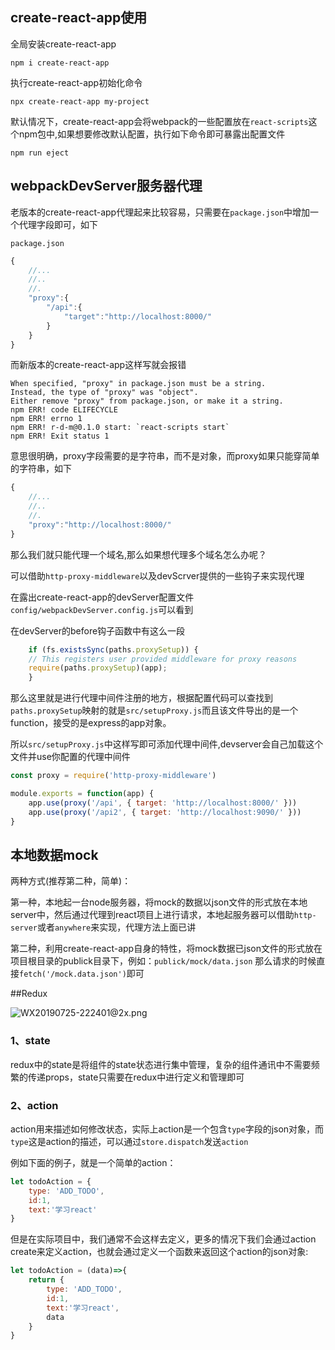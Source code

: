 
## create-react-app使用

全局安装create-react-app

```
npm i create-react-app
```

执行create-react-app初始化命令

```
npx create-react-app my-project
```

默认情况下，create-react-app会将webpack的一些配置放在`react-scripts`这个npm包中,如果想要修改默认配置，执行如下命令即可暴露出配置文件

```
npm run eject
```


## webpackDevServer服务器代理
老版本的create-react-app代理起来比较容易，只需要在`package.json`中增加一个代理字段即可，如下

`package.json`
```js
{
    //...
    //..
    //.
    "proxy":{
        "/api":{
            "target":"http://localhost:8000/"
        }
    }
}
```

而新版本的create-react-app这样写就会报错

```shell
When specified, "proxy" in package.json must be a string.
Instead, the type of "proxy" was "object".
Either remove "proxy" from package.json, or make it a string.
npm ERR! code ELIFECYCLE
npm ERR! errno 1
npm ERR! r-d-m@0.1.0 start: `react-scripts start`
npm ERR! Exit status 1
```

意思很明确，proxy字段需要的是字符串，而不是对象，而proxy如果只能穿简单的字符串，如下

```js
{
    //...
    //..
    //.
    "proxy":"http://localhost:8000/"
}
```

那么我们就只能代理一个域名,那么如果想代理多个域名怎么办呢？

可以借助`http-proxy-middleware`以及devScrver提供的一些钩子来实现代理

在露出create-react-app的devServer配置文件`config/webpackDevServer.config.js`可以看到

在devServer的before钩子函数中有这么一段

```js
    if (fs.existsSync(paths.proxySetup)) {
    // This registers user provided middleware for proxy reasons
    require(paths.proxySetup)(app);
    }
```
那么这里就是进行代理中间件注册的地方，根据配置代码可以查找到`paths.proxySetup`映射的就是`src/setupProxy.js`而且该文件导出的是一个function，接受的是express的app对象。

所以`src/setupProxy.js`中这样写即可添加代理中间件,devserver会自己加载这个文件并use你配置的代理中间件

```js
const proxy = require('http-proxy-middleware')

module.exports = function(app) {
    app.use(proxy('/api', { target: 'http://localhost:8000/' }))
    app.use(proxy('/api2', { target: 'http://localhost:9090/' }))
}


```


## 本地数据mock

两种方式(推荐第二种，简单)：

第一种，本地起一台node服务器，将mock的数据以json文件的形式放在本地server中，然后通过代理到react项目上进行请求，本地起服务器可以借助`http-server`或者`anywhere`来实现，代理方法上面已讲

第二种，利用create-react-app自身的特性，将mock数据已json文件的形式放在项目根目录的publick目录下，例如：`publick/mock/data.json`
那么请求的时候直接`fetch('/mock.data.json')`即可


##Redux

![WX20190725-222401@2x.png](https://upload-images.jianshu.io/upload_images/13890429-eb937141cf2cf971.png?imageMogr2/auto-orient/strip%7CimageView2/2/w/1240)

### 1、state

redux中的state是将组件的state状态进行集中管理，复杂的组件通讯中不需要频繁的传递props，state只需要在redux中进行定义和管理即可

### 2、action

action用来描述如何修改状态，实际上action是一个包含`type`字段的json对象，而`type`这是action的描述，可以通过`store.dispatch`发送`action`

例如下面的例子，就是一个简单的action：

```js
let todoAction = {
    type: 'ADD_TODO',
    id:1,
    text:'学习react'
}
```

但是在实际项目中，我们通常不会这样去定义，更多的情况下我们会通过action create来定义action，也就会通过定义一个函数来返回这个action的json对象:

```js
let todoAction = (data)=>{
    return {
        type: 'ADD_TODO',
        id:1,
        text:'学习react',
        data
    }
}   
```
